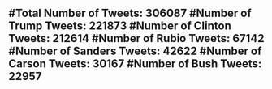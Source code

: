 #Total Number of Tweets: 306087 
#Number of Trump Tweets: 221873
#Number of Clinton Tweets: 212614
#Number of Rubio Tweets: 67142
#Number of Sanders Tweets: 42622
#Number of Carson Tweets: 30167
#Number of Bush Tweets: 22957
---
